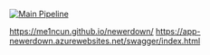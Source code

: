 [![Main Pipeline](https://github.com/me1ncun/newerdown/actions/workflows/backend.yml/badge.svg)](https://github.com/me1ncun/newerdown/actions/workflows/backend.yml)

https://me1ncun.github.io/newerdown/
https://app-newerdown.azurewebsites.net/swagger/index.html
